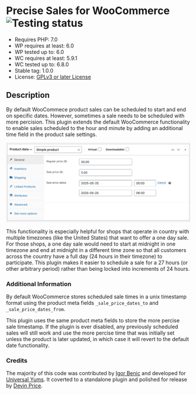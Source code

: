 # Precise Sales for WooCommerce ![Testing status](https://github.com/devpress/precise-sales-for-woocommerce/actions/workflows/php-tests.yml/badge.svg?branch=main)

-   Requires PHP: 7.0
-   WP requires at least: 6.0
-   WP tested up to: 6.0
-   WC requires at least: 5.9.1
-   WC tested up to: 6.8.0
-   Stable tag: 1.0.0
-   License: [GPLv3 or later License](http://www.gnu.org/licenses/gpl-3.0.html)

## Description

By default WooCommece product sales can be scheduled to start and end on specific dates. However, sometimes a sale needs to be scheduled with more percision. This plugin extends the default WooCommerce functionality to enable sales scheduled to the hour and minute by adding an additional time field in the product sale settings.

![Screenshot of sale settings.](screenshot.png?raw=true "Screenshot")

This functionality is especially helpful for shops that operate in country with multiple timezones (like the United States) that want to offer a one day sale. For those shops, a one day sale would need to start at midnight in one timezone and end at midnight in a different time zone so that all customers across the country have a full day (24 hours in their timezone) to participate. This plugin makes it easier to schedule a sale for a 27 hours (or other arbitrary period) rather than being locked into increments of 24 hours.

### Additional Information

By default WooCommerce stores scheduled sale times in a unix timestamp format using the product meta fields `_sale_price_dates_to` and `_sale_price_dates_from`.

This plugin uses the same product meta fields to store the more percise sale timestamp. If the plugin is ever disabled, any previously scheduled sales will still work and use the more percise time that was initially set unless the product is later updated, in which case it will revert to the default date functionality.

### Credits

The majority of this code was contributed by [Igor Benic](https://twitter.com/igorbenic) and developed for [Universal Yums](https://www.universalyums.com/). It coverted to a standalone plugin and polished for release by [Devin Price](https://twitter.com/devinsays/).
